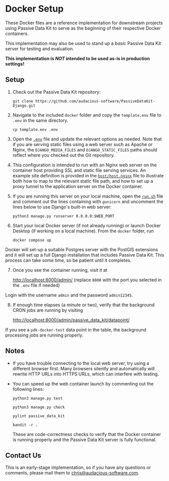 # Docker Setup

These Docker files are a reference implementation for downstream projects using Passive Data Kit to serve as the beginning of their respective Docker containers.

This implementation may also be used to stand up a *basic* Passive Data Kit server for testing and evaluation.

**This implementation is *NOT* intended to be used as-is in production settings!**

## Setup

1. Check out the Passive Data Kit repository:

    ```git clone https://github.com/audacious-software/PassiveDataKit-Django.git```

2. Navigate to the included `docker` folder and copy the `template.env` file to `.env` in the same directory.

    ```cp template.env .env```

3. Open the [`.env`](https://github.com/audacious-software/PassiveDataKit-Django/blob/main/docker/template.env) file and update the relevant options as needed. Note that if you are serving static files using a web server such as Apache or Nginx, the `DJANGO_MEDIA_FILES` and `DJANGO_STATIC_FILES` paths should reflect where you checked out the Git repository.

4. This configuration is intended to run with an Nginx web server on the container host providing SSL and static file serving services. An example site definition is provided in the [`host/host.nginx`](https://github.com/audacious-software/PassiveDataKit-Django/blob/main/docker/host/host.nginx) file to illustrate both how to map to the relevant static file path, and how to set up a proxy tunnel to the application server on the Docker container.

5. If you are running this server on your local machine, open the [`run.sh`](https://github.com/audacious-software/PassiveDataKit-Django/blob/main/docker/run.sh) file and comment out the lines containing with `gunicorn` and uncomment the lines below to use Django's built-in web server:

   ```python3 manage.py runserver 0.0.0.0:$WEB_PORT```

6. Start your local Docker server (if not already running) or launch Docker Desktop (if working on a local machine). From the `docker` folder, run

    ```docker compose up```

Docker will set-up a suitable Postgres server with the PostGIS extensions and it will set up a full Django installation that includes Passive Data Kit. This process can take some time, so be patient until it completes.

7. Once you see the container running, visit it at

    [http://localhost:8000/admin/](http://localhost:8000/admin/) (replace `8000` with the port you selected in the `.env` file if needed)

Login with the username `admin` and the password `admin12345`.

8. If enough time elapses (a minute or two), verify that the background CRON jobs are running by visiting

    [http://localhost:8000/admin/passive_data_kit/datapoint/](http://localhost:8000/admin/passive_data_kit/datapoint/)

If you see a `pdk-docker-test` data point in the table, the background processing jobs are running properly.

## Notes

* If you have trouble connecting to the local web server, try using a different browser first. Many browsers silently and automatically will rewrite HTTP URLs into HTTPS URLs, which can interfere with testing.

* You can speed up the web container launch by commenting out the following lines:

    ```python3 manage.py test```

    ```python3 manage.py check```

    ```pylint passive_data_kit```

    ```bandit -r .```

  These are code-correctness checks to verify that the Docker container is running properly and the Passive Data Kit server is fully functional.

## Contact Us

This is an early-stage implementation, so if you have any questions or comments, please mail them to [chris@audacious-software.com](mailto:chris@audacious-software.com).
